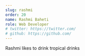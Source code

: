 ```yaml
---
slug: rashmi  
order: 20
name: Rashmi Baheti
role: Web Developer
# twitter: https://twitter.com/
# github: https://github.com/
---
```


Rashmi likes to drink tropical drinks
